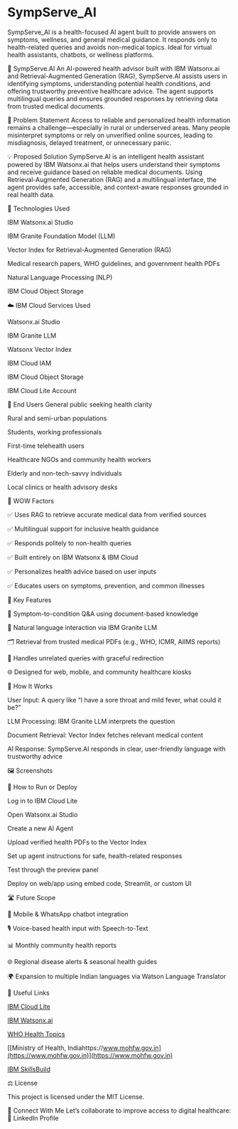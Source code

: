 # SympServe_AI
SympServe_AI is a health-focused AI agent built to provide answers on symptoms, wellness, and general medical guidance. It responds only to health-related queries and avoids non-medical topics. Ideal for virtual health assistants, chatbots, or wellness platforms. 


🧠 SympServe.AI
An AI-powered health advisor built with IBM Watsonx.ai and Retrieval-Augmented Generation (RAG), SympServe.AI assists users in identifying symptoms, understanding potential health conditions, and offering trustworthy preventive healthcare advice. The agent supports multilingual queries and ensures grounded responses by retrieving data from trusted medical documents.


🧩 Problem Statement
Access to reliable and personalized health information remains a challenge—especially in rural or underserved areas. Many people misinterpret symptoms or rely on unverified online sources, leading to misdiagnosis, delayed treatment, or unnecessary panic.


💡 Proposed Solution
SympServe.AI is an intelligent health assistant powered by IBM Watsonx.ai that helps users understand their symptoms and receive guidance based on reliable medical documents. Using Retrieval-Augmented Generation (RAG) and a multilingual interface, the agent provides safe, accessible, and context-aware responses grounded in real health data.


🧠 Technologies Used

IBM Watsonx.ai Studio

IBM Granite Foundation Model (LLM)

Vector Index for Retrieval-Augmented Generation (RAG)

Medical research papers, WHO guidelines, and government health PDFs

Natural Language Processing (NLP)

IBM Cloud Object Storage


☁️ IBM Cloud Services Used

Watsonx.ai Studio

IBM Granite LLM

Watsonx Vector Index

IBM Cloud IAM

IBM Cloud Object Storage

IBM Cloud Lite Account


👥 End Users
General public seeking health clarity

Rural and semi-urban populations

Students, working professionals

First-time telehealth users

Healthcare NGOs and community health workers

Elderly and non-tech-savvy individuals

Local clinics or health advisory desks


🌟 WOW Factors

✅ Uses RAG to retrieve accurate medical data from verified sources

✅ Multilingual support for inclusive health guidance

✅ Responds politely to non-health queries

✅ Built entirely on IBM Watsonx & IBM Cloud

✅ Personalizes health advice based on user inputs

✅ Educates users on symptoms, prevention, and common illnesses


🧪 Key Features

📄 Symptom-to-condition Q&A using document-based knowledge

🧠 Natural language interaction via IBM Granite LLM

🗂️ Retrieval from trusted medical PDFs (e.g., WHO, ICMR, AIIMS reports)

💬 Handles unrelated queries with graceful redirection

🌐 Designed for web, mobile, and community healthcare kiosks


🚀 How It Works

User Input: A query like “I have a sore throat and mild fever, what could it be?”

LLM Processing: IBM Granite LLM interprets the question

Document Retrieval: Vector Index fetches relevant medical content

AI Response: SympServe.AI responds in clear, user-friendly language with trustworthy advice

🖼️ Screenshots


📌 How to Run or Deploy

Log in to IBM Cloud Lite

Open Watsonx.ai Studio

Create a new AI Agent

Upload verified health PDFs to the Vector Index

Set up agent instructions for safe, health-related responses

Test through the preview panel

Deploy on web/app using embed code, Streamlit, or custom UI


🛣️ Future Scope

📱 Mobile & WhatsApp chatbot integration

🎙️ Voice-based health input with Speech-to-Text

📊 Monthly community health reports

🌐 Regional disease alerts & seasonal health guides

🌍 Expansion to multiple Indian languages via Watson Language Translator


🔗 Useful Links

[IBM Cloud Lite](https://cloud.ibm.com/)

[IBM Watsonx.ai](https://www.ibm.com/watsonx)

[WHO Health Topics](https://www.who.int/health-topics)

[[Ministry of Health, Indiahttps://www.mohfw.gov.in](https://www.mohfw.gov.in)](https://www.mohfw.gov.in)

[IBM SkillsBuild](https://skillsbuild.org)


⚖️ License

This project is licensed under the MIT License.

🤝 Connect With Me
Let’s collaborate to improve access to digital healthcare:
🔗 LinkedIn Profile
